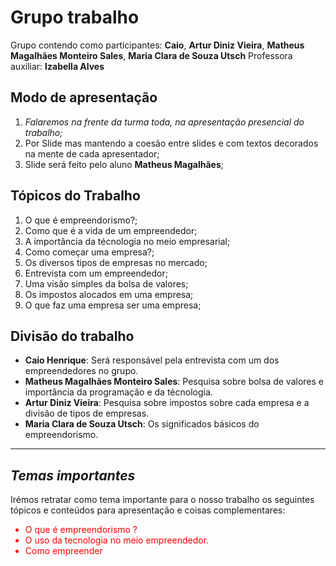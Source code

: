 # Grupo trabalho
Grupo contendo como participantes: **Caio**, **Artur Diniz Vieira**, **Matheus Magalhães Monteiro Sales**, **Maria Clara de Souza Utsch**
Professora auxiliar: **Izabella Alves**

## Modo de apresentação
1. *Falaremos na frente da turma toda, na apresentação presencial do trabalho;*
2. Por Slide mas mantendo a coesão entre slides e com textos decorados na mente de cada apresentador;
3. Slide será feito pelo aluno **Matheus Magalhães**;

## Tópicos do Trabalho
1. O que é empreendorismo?;
2. Como que é a vida de um empreendedor;
3. A importância da técnologia no meio empresarial;
4. Como começar uma empresa?;
5. Os diversos tipos de empresas no mercado;
6. Entrevista com um empreendedor;
7. Uma visão simples da bolsa de valores;
8. Os impostos alocados em uma empresa;
9. O que faz uma empresa ser uma empresa;
## Divisão do trabalho
* **Caio Henrique**: Será responsável pela entrevista com um dos empreendedores no grupo.
* **Matheus Magalhães Monteiro Sales**: Pesquisa sobre bolsa de valores e importância da programação e da técnologia.
* **Artur Diniz Vieira**: Pesquisa sobre impostos sobre cada empresa e a divisão de tipos de empresas.
* **Maria Clara de Souza Utsch**: Os significados básicos do empreendorismo.
---
## ***Temas importantes***
Irémos retratar como tema importante para o nosso trabalho os seguintes tópicos e conteúdos para apresentação e coisas complementares:
<div style='color:red'>
<ul>
    <li>O que é empreendorismo ?</li>
    <li>O uso da tecnologia no meio empreendedor.</li>
    <li>Como empreender</li>
</ul>
<sdiv>